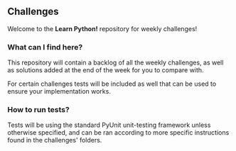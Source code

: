 ## Challenges

Welcome to the **Learn Python!** repository for weekly challenges!

### What can I find here?

This repository will contain a backlog of all the weekly challenges, as well as solutions added at the end of the week for you to compare with.

For certain challenges tests will be included as well that can be used to ensure your implementation works.

### How to run tests?

Tests will be using the standard PyUnit unit-testing framework unless otherwise specified, and can be ran according to more specific instructions found in the challenges' folders.
